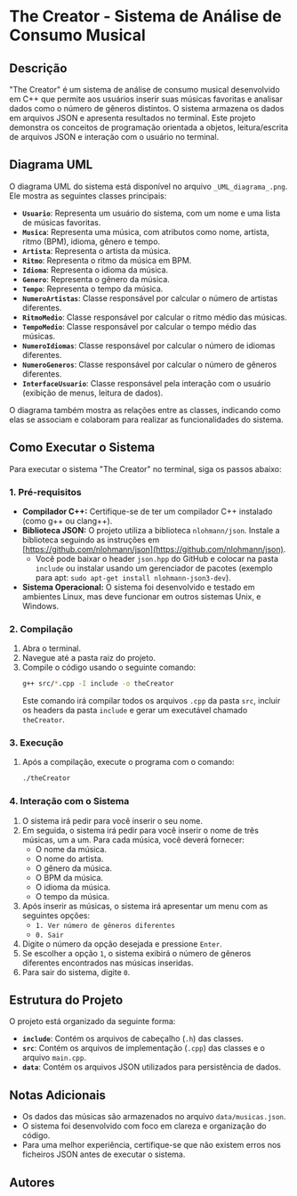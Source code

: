 # The Creator - Sistema de Análise de Consumo Musical

## Descrição

"The Creator" é um sistema de análise de consumo musical desenvolvido em C++ que permite aos usuários inserir suas músicas favoritas e analisar dados como o número de gêneros distintos. O sistema armazena os dados em arquivos JSON e apresenta resultados no terminal. Este projeto demonstra os conceitos de programação orientada a objetos, leitura/escrita de arquivos JSON e interação com o usuário no terminal.

## Diagrama UML

O diagrama UML do sistema está disponível no arquivo `_UML_diagrama_.png`. Ele mostra as seguintes classes principais:

*   **`Usuario`**: Representa um usuário do sistema, com um nome e uma lista de músicas favoritas.
*   **`Musica`**: Representa uma música, com atributos como nome, artista, ritmo (BPM), idioma, gênero e tempo.
*   **`Artista`**: Representa o artista da música.
*   **`Ritmo`**: Representa o ritmo da música em BPM.
*   **`Idioma`**: Representa o idioma da música.
*   **`Genero`**: Representa o gênero da música.
*   **`Tempo`**: Representa o tempo da música.
*   **`NumeroArtistas`**: Classe responsável por calcular o número de artistas diferentes.
*   **`RitmoMedio`**: Classe responsável por calcular o ritmo médio das músicas.
*   **`TempoMedio`**: Classe responsável por calcular o tempo médio das músicas.
*   **`NumeroIdiomas`**: Classe responsável por calcular o número de idiomas diferentes.
*   **`NumeroGeneros`**: Classe responsável por calcular o número de gêneros diferentes.
*   **`InterfaceUsuario`**: Classe responsável pela interação com o usuário (exibição de menus, leitura de dados).

O diagrama também mostra as relações entre as classes, indicando como elas se associam e colaboram para realizar as funcionalidades do sistema.



## Como Executar o Sistema

Para executar o sistema "The Creator" no terminal, siga os passos abaixo:

### 1. Pré-requisitos

*   **Compilador C++:** Certifique-se de ter um compilador C++ instalado (como g++ ou clang++).
*   **Biblioteca JSON:** O projeto utiliza a biblioteca `nlohmann/json`. Instale a biblioteca seguindo as instruções em [https://github.com/nlohmann/json](https://github.com/nlohmann/json).
    *   Você pode baixar o header `json.hpp` do GitHub e colocar na pasta `include` ou instalar usando um gerenciador de pacotes (exemplo para apt: `sudo apt-get install nlohmann-json3-dev`).
*   **Sistema Operacional:** O sistema foi desenvolvido e testado em ambientes Linux, mas deve funcionar em outros sistemas Unix, e Windows.

### 2. Compilação

1.  Abra o terminal.
2.  Navegue até a pasta raiz do projeto.
3.  Compile o código usando o seguinte comando:
    ```bash
    g++ src/*.cpp -I include -o theCreator
    ```
    Este comando irá compilar todos os arquivos `.cpp` da pasta `src`, incluir os headers da pasta `include` e gerar um executável chamado `theCreator`.

### 3. Execução

1.  Após a compilação, execute o programa com o comando:
    ```bash
    ./theCreator
    ```

### 4. Interação com o Sistema

1.  O sistema irá pedir para você inserir o seu nome.
2.  Em seguida, o sistema irá pedir para você inserir o nome de três músicas, um a um. Para cada música, você deverá fornecer:
     - O nome da música.
     - O nome do artista.
     - O gênero da música.
     - O BPM da música.
     - O idioma da música.
     - O tempo da música.
3.  Após inserir as músicas, o sistema irá apresentar um menu com as seguintes opções:
    *   `1. Ver número de gêneros diferentes`
    *   `0. Sair`
4.  Digite o número da opção desejada e pressione `Enter`.
5.  Se escolher a opção `1`, o sistema exibirá o número de gêneros diferentes encontrados nas músicas inseridas.
6.  Para sair do sistema, digite `0`.

## Estrutura do Projeto

O projeto está organizado da seguinte forma:

*   **`include`**: Contém os arquivos de cabeçalho (`.h`) das classes.
*   **`src`**: Contém os arquivos de implementação (`.cpp`) das classes e o arquivo `main.cpp`.
*   **`data`**: Contém os arquivos JSON utilizados para persistência de dados.

## Notas Adicionais

*   Os dados das músicas são armazenados no arquivo `data/musicas.json`.
*   O sistema foi desenvolvido com foco em clareza e organização do código.
*   Para uma melhor experiência, certifique-se que não existem erros nos ficheiros JSON antes de executar o sistema.

## Autores




